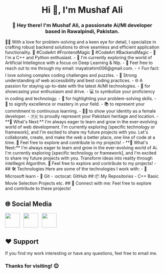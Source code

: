 <h1 align="center">Hi 👋, I'm Mushaf Ali</h1>
<h3 align="center">👋 Hey there! I'm Mushaf Ali, a passionate Ai/Ml developer based in Rawalpindi, Pakistan.</h3>
👩‍💻 With a love for problem-solving and a keen eye for detail, I specialize in crafting robust backend solutions to drive seamless and efficient application functionality.
🚀 #CodeArt #FrontendMagic
🚀 #CodeArt #BackendMagic
- 🚀 I'm a C++ and Python enthusiast.
- 🌱 I'm currently exploring the world of Artificial Intellegnce with a focus on Deep Learning & Nlp.
- 💬 Feel free to reach out to me through my email: inayatrahim006@gmail.com.
- ⚡ Fun fact: I love solving complex  coding challenges and puzzles.
- 📐 Strong understanding of web accessibility and best coding practices.
- 🌐 A passion for staying up-to-date with the latest Ai/Ml technologies.
- 🚀 for showcasing your enthusiasm and drive.
- 💻 to symbolize your proficiency in coding and technology.
- 🔧 for highlighting your problem-solving skills.
- 🌟 to signify excellence or mastery in your field.
- 📚 to represent your commitment to continuous learning.
- 👩‍💻 to show your identity as a female developer.
- 🇵🇰 to proudly represent your Pakistani heritage and location.
- **🌱 What's Next:** I'm always eager to learn and grow in the ever-evolving world of web development. I'm currently exploring [specific technology or framework], and I'm excited to share my future projects with you. Let's collaborate, create, and make the web a better place, one line of code at a time. 🚀 Feel free to explore and contribute to my projects!
- **🌱 What's Next:** I'm always eager to learn and grow in the ever-evolving world of Ai. I'm currently exploring [specific technology or framework], and I'm excited to share my future projects with you. Transform ideas into reality through intelllegnt Algorithm. 🚀 Feel free to explore and contribute to my projects!
- ## 🛠️ Technologies
Here are some of the technologies I work with:
- 🧰 Microsoft learn
- 🐙 Git
- :octocat: GitHub
## 📦 My Repositories
- C++ Basic Movie Selection Projects etc.
## 🤝 Connect with me:
Feel free to explore and contribute to these projects!

## 🌐 Social Media

<a target="blank" href="https://www.facebook.com/mirgraphics1" ><img style="height: 3rem; width: 3rem;" src="https://upload.wikimedia.org/wikipedia/commons/6/6c/Facebook_Logo_2023.png" /></a> &nbsp; <a target="blank" href="https://www.linkedin.com/in/mushafmir/" ><img style="height: 3rem; width: 3rem;" src="https://upload.wikimedia.org/wikipedia/commons/thumb/8/81/LinkedIn_icon.svg/1024px-LinkedIn_icon.svg.png" /></a>  &nbsp; <a target="blank" href="https://stackoverflow.com/users/23348995/inayat-rahim" ><img style="height: 3rem; width: 3rem;" 
src="https://upload.wikimedia.org/wikipedia/commons/thumb/e/ef/Stack_Overflow_icon.svg/1200px-Stack_Overflow_icon.svg.png" /></a>
## ❤️ Support
If you find my work interesting or have any questions, feel free to email me.
### Thanks for visiting! 😊
